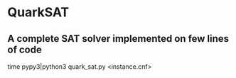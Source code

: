 # QuarkSAT 
## A complete SAT solver implemented on few lines of code

time pypy3|python3 quark_sat.py <instance.cnf>
